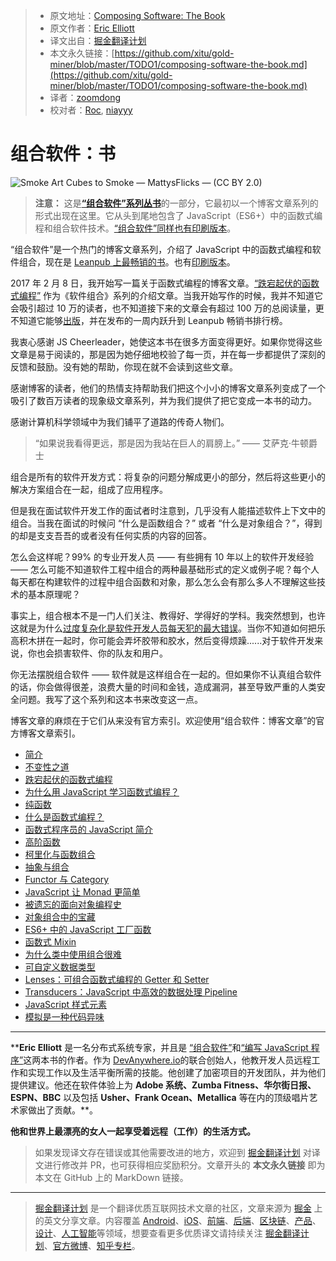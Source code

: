 > * 原文地址：[Composing Software: The Book](https://medium.com/javascript-scene/composing-software-the-book-f31c77fc3ddc)
> * 原文作者：[Eric Elliott](https://medium.com/@_ericelliott)
> * 译文出自：[掘金翻译计划](https://github.com/xitu/gold-miner)
> * 本文永久链接：[https://github.com/xitu/gold-miner/blob/master/TODO1/composing-software-the-book.md](https://github.com/xitu/gold-miner/blob/master/TODO1/composing-software-the-book.md)
> * 译者：[zoomdong](https://github.com/fireairforce)
> * 校对者：[Roc](https://github.com/QinRoc), [niayyy](https://github.com/niayyy-S)

# 组合软件：书

![Smoke Art Cubes to Smoke — MattysFlicks — (CC BY 2.0)](https://cdn-images-1.medium.com/max/10302/1*uVpU7iruzXafhU2VLeH4lw.jpeg)

> **注意：** 这是[**“组合软件”系列丛书**](https://leanpub.com/composingsoftware)的一部分，它最初以一个博客文章系列的形式出现在这里。它从头到尾地包含了 JavaScript（ES6+）中的函数式编程和组合软件技术。[“组合软件”同样也有印刷版本](https://www.amazon.com/Composing-Software-Exploration-Programming-Composition/dp/1661212565/ref=as_li_ss_tl?ie=UTF8&linkCode=ll1&tag=eejs-20&linkId=eee1371063c82dea4c2fc72c097868c6&language=en_US)。

“组合软件”是一个热门的博客文章系列，介绍了 JavaScript 中的函数式编程和软件组合，现在是 [Leanpub 上最畅销的书](https://leanpub.com/composingsoftware)。也有[印刷版本](https://www.amazon.com/Composing-Software-Exploration-Programming-Composition/dp/1661212565/ref=as_li_ss_tl?ie=UTF8&linkCode=ll1&tag=eejs-20&linkId=eee1371063c82dea4c2fc72c097868c6&language=en_US)。

2017 年 2 月 8 日，我开始写一篇关于函数式编程的博客文章。[“跌宕起伏的函数式编程”](https://medium.com/javascript-scene/the-rise-and-fall-and-rise-of-functional-programming-composable-software-c2d91b424c8c) 作为《软件组合》系列的介绍文章。当我开始写作的时候，我并不知道它会吸引超过 10 万的读者，也不知道接下来的文章会有超过 100 万的总阅读量，更不知道它能够[出版](https://leanpub.com/composingsoftware)，并在发布的一周内跃升到 Leanpub 畅销书排行榜。

我衷心感谢 JS Cheerleader，她使这本书在很多方面变得更好。如果你觉得这些文章是易于阅读的，那是因为她仔细地校验了每一页，并在每一步都提供了深刻的反馈和鼓励。没有她的帮助，你现在就不会读到这些文章。

感谢博客的读者，他们的热情支持帮助我们把这个小小的博客文章系列变成了一个吸引了数百万读者的现象级文章系列，并为我们提供了把它变成一本书的动力。

感谢计算机科学领域中为我们铺平了道路的传奇人物们。

> “如果说我看得更远，那是因为我站在巨人的肩膀上。” —— 艾萨克·牛顿爵士

组合是所有的软件开发方式：将复杂的问题分解成更小的部分，然后将这些更小的解决方案组合在一起，组成了应用程序。

但是我在面试软件开发工作的面试者时注意到，几乎没有人能描述软件上下文中的组合。当我在面试的时候问 “什么是函数组合？” 或者 “什么是对象组合？”，得到的却是支支吾吾的或者没有任何实质的内容的回答。

怎么会这样呢？99% 的专业开发人员 —— 有些拥有 10 年以上的软件开发经验 —— 怎么可能不知道软件工程中组合的两种最基础形式的定义或例子呢？每个人每天都在构建软件的过程中组合函数和对象，那么怎么会有那么多人不理解这些技术的基本原理呢？

事实上，组合根本不是一门人们关注、教得好、学得好的学科。我突然想到，也许这就是为什么[过度复杂化是软件开发人员每天犯的最大错误](https://medium.com/javascript-scene/the-single-biggest-mistake-programmers-make-every-day-62366b432308)。当你不知道如何把乐高积木拼在一起时，你可能会弄坏胶带和胶水，然后变得烦躁......对于软件开发来说，你也会损害软件、你的队友和用户。

你无法摆脱组合软件 —— 软件就是这样组合在一起的。但如果你不认真组合软件的话，你会做得很差，浪费大量的时间和金钱，造成漏洞，甚至导致严重的人类安全问题。我写了这个系列和这本书来改变这一点。

博客文章的麻烦在于它们从来没有官方索引。欢迎使用“组合软件：博客文章”的官方博客文章索引。

* [简介](https://medium.com/javascript-scene/composing-software-an-introduction-27b72500d6ea)
* [不变性之道](https://medium.com/javascript-scene/the-dao-of-immutability-9f91a70c88cd)
* [跌宕起伏的函数式编程](https://medium.com/javascript-scene/the-rise-and-fall-and-rise-of-functional-programming-composable-software-c2d91b424c8c)
* [为什么用 JavaScript 学习函数式编程？](https://medium.com/javascript-scene/why-learn-functional-programming-in-javascript-composing-software-ea13afc7a257)
* [纯函数](https://medium.com/javascript-scene/master-the-javascript-interview-what-is-a-pure-function-d1c076bec976)
* [什么是函数式编程？](https://medium.com/javascript-scene/master-the-javascript-interview-what-is-functional-programming-7f218c68b3a0)
* [函数式程序员的 JavaScript 简介](https://medium.com/javascript-scene/a-functional-programmers-introduction-to-javascript-composing-software-d670d14ede30)
* [高阶函数](https://medium.com/javascript-scene/higher-order-functions-composing-software-5365cf2cbe99)
* [柯里化与函数组合](https://medium.com/javascript-scene/curry-and-function-composition-2c208d774983)
* [抽象与组合](https://medium.com/javascript-scene/abstraction-composition-cb2849d5bdd6)
* [Functor 与 Category](https://medium.com/javascript-scene/functors-categories-61e031bac53f)
* [JavaScript 让 Monad 更简单](https://medium.com/javascript-scene/javascript-monads-made-simple-7856be57bfe8)
* [被遗忘的面向对象编程史](https://medium.com/javascript-scene/the-forgotten-history-of-oop-88d71b9b2d9f)
* [对象组合中的宝藏](https://medium.com/javascript-scene/the-hidden-treasures-of-object-composition-60cd89480381)
* [ES6+ 中的 JavaScript 工厂函数](https://medium.com/javascript-scene/javascript-factory-functions-with-es6-4d224591a8b1)
* [函数式 Mixin](https://medium.com/javascript-scene/functional-mixins-composing-software-ffb66d5e731c)
* [为什么类中使用组合很难](https://medium.com/javascript-scene/why-composition-is-harder-with-classes-c3e627dcd0aa)
* [可自定义数据类型](https://medium.com/javascript-scene/composable-datatypes-with-functions-aec72db3b093)
* [Lenses：可组合函数式编程的 Getter 和 Setter](https://medium.com/javascript-scene/lenses-b85976cb0534)
* [Transducers：JavaScript 中高效的数据处理 Pipeline](https://medium.com/javascript-scene/transducers-efficient-data-processing-pipelines-in-javascript-7985330fe73d)
* [JavaScript 样式元素](https://medium.com/javascript-scene/elements-of-javascript-style-caa8821cb99f)
* [模拟是一种代码异味](https://medium.com/javascript-scene/mocking-is-a-code-smell-944a70c90a6a)

---

****Eric Elliott** 是一名分布式系统专家，并且是 [“组合软件”](https://leanpub.com/composingsoftware)和[“编写 JavaScript 程序”](https://ericelliottjs.com/product/programming-javascript-applications-ebook/)这两本书的作者。作为 [DevAnywhere.io](https://devanywhere.io/)的联合创始人，他教开发人员远程工作和实现工作以及生活平衡所需的技能。他创建了加密项目的开发团队，并为他们提供建议。他还在软件体验上为 **Adobe 系统、Zumba Fitness、华尔街日报、ESPN、BBC** 以及包括 **Usher、Frank Ocean、Metallica** 等在内的顶级唱片艺术家做出了贡献。**。

**他和世界上最漂亮的女人一起享受着远程（工作）的生活方式。**

> 如果发现译文存在错误或其他需要改进的地方，欢迎到 [掘金翻译计划](https://github.com/xitu/gold-miner) 对译文进行修改并 PR，也可获得相应奖励积分。文章开头的 **本文永久链接** 即为本文在 GitHub 上的 MarkDown 链接。

---

> [掘金翻译计划](https://github.com/xitu/gold-miner) 是一个翻译优质互联网技术文章的社区，文章来源为 [掘金](https://juejin.im) 上的英文分享文章。内容覆盖 [Android](https://github.com/xitu/gold-miner#android)、[iOS](https://github.com/xitu/gold-miner#ios)、[前端](https://github.com/xitu/gold-miner#前端)、[后端](https://github.com/xitu/gold-miner#后端)、[区块链](https://github.com/xitu/gold-miner#区块链)、[产品](https://github.com/xitu/gold-miner#产品)、[设计](https://github.com/xitu/gold-miner#设计)、[人工智能](https://github.com/xitu/gold-miner#人工智能)等领域，想要查看更多优质译文请持续关注 [掘金翻译计划](https://github.com/xitu/gold-miner)、[官方微博](http://weibo.com/juejinfanyi)、[知乎专栏](https://zhuanlan.zhihu.com/juejinfanyi)。
